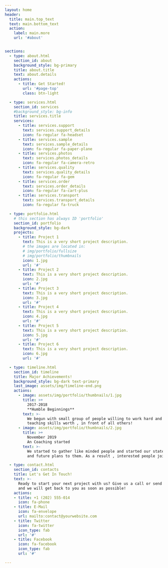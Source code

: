 ```yaml
---
layout: home
header:
  title: main.top_text
  text: main.bottom_text
  action:
    label: main.more
    url: '#about'


sections:
  - type: about.html
    section_id: about
    background_style: bg-primary
    title: about.title
    text: about.details
    actions:
      - title: Get Started!
        url: '#page-top'
        class: btn-light

  - type: services.html
    section_id: services
    #background_style: bg-info
    title: services.title
    services:
      - title: services.support
        text: services.support_details
        icon: fa-regular fa-headset
      - title: services.sample
        text: services.sample_details
        icon: fa-regular fa-paper-plane
      - title: services.photos
        text: services.photos_details
        icon: fa-regular fa-camera-retro
      - title: services.quality
        text: services.quality_details
        icon: fa-regular fa-gem
      - title: services.order
        text: services.order_details
        icon: fa-regular fa-cart-plus
      - title: services.transport
        text: services.transport_details
        icon: fa-regular fa-truck

  - type: portfolio.html
    # this section has always ID 'portfolio'
    section_id: portfolio
    background_style: bg-dark
    projects:
      - title: Project 1
        text: This is a very short project description.
        # the images are located in:
        # img/portfolio/fullsize
        # img/portfolio/thumbnails
        icon: 1.jpg
        url: '#'
      - title: Project 2
        text: This is a very short project description.
        icon: 2.jpg
        url: '#'
      - title: Project 3
        text: This is a very short project description.
        icon: 3.jpg
        url: '#'
      - title: Project 4
        text: This is a very short project description.
        icon: 4.jpg
        url: '#'
      - title: Project 5
        text: This is a very short project description.
        icon: 5.jpg
        url: '#'
      - title: Project 6
        text: This is a very short project description.
        icon: 6.jpg
        url: '#' 

  - type: timeline.html
    section_id: timeline
    title: Major Achievements!
    background_style: bg-dark text-primary
    last_image: assets/img/timeline-end.png
    actions:
      - image: assets/img/portfolio/thumbnails/1.jpg
        title: >+
          2017-2018
          **Humble Beginnings**
        text: >-
          We begun with small group of people willing to work hard and make our
          teaching skills worth , in front of all others!
      - image: assets/img/portfolio/thumbnails/2.jpg
        title: >+
          November 2019
          An Coaching started
        text: >-
          We started to gather like minded people and started our stategies
          and future plans to them. As a result , interested people joined us!

  - type: contact.html
    section_id: contacts
    title: Let's Get In Touch!
    text: >-
      Ready to start your next project with us? Give us a call or send us an email
      and we will get back to you as soon as possible!
    actions:
    - title: +1 (202) 555-014
      icon: fa-phone
    - title: E-Mail
      icon: fa-envelope
      url: mailto:contact@yourwebsite.com
    - title: Twitter
      icon: fa-twitter
      icon_type: fab
      url: '#'
    - title: Facebook
      icon: fa-facebook
      icon_type: fab
      url: '#'

---
```

